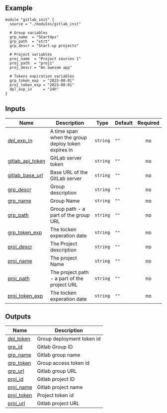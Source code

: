 <!-- BEGIN_TF_DOCS -->


## Example

```hcl
module "gitlab_init" {
  source = "./modules/gitlab_init"

  # Group variables
  grp_name  = "StartUps"
  grp_path  = "strt"
  grp_descr = "Start-up projects"

  # Project variables
  proj_name  = "Project sources 1"
  proj_path  = "proj1"
  proj_descr = "An awesom app"

  # Tokens expiration variables
  grp_token_exp  = "2023-08-01"
  proj_token_exp = "2023-08-01"
  dpl_exp_in     = "24h"
}
```

## Inputs

| Name | Description | Type | Default | Required |
|------|-------------|------|---------|:--------:|
| <a name="input_dpl_exp_in"></a> [dpl\_exp\_in](#input\_dpl\_exp\_in) | A time span when the group deploy token expires in | `string` | `""` | no |
| <a name="input_gitlab_api_token"></a> [gitlab\_api\_token](#input\_gitlab\_api\_token) | GitLab server token | `string` | `""` | no |
| <a name="input_gitlab_base_url"></a> [gitlab\_base\_url](#input\_gitlab\_base\_url) | Base URL of the GitLab server | `string` | `""` | no |
| <a name="input_grp_descr"></a> [grp\_descr](#input\_grp\_descr) | Group description | `string` | `""` | no |
| <a name="input_grp_name"></a> [grp\_name](#input\_grp\_name) | Group Name | `string` | `""` | no |
| <a name="input_grp_path"></a> [grp\_path](#input\_grp\_path) | Group path - a part of the group URL | `string` | `""` | no |
| <a name="input_grp_token_exp"></a> [grp\_token\_exp](#input\_grp\_token\_exp) | The tocken experation date | `string` | `""` | no |
| <a name="input_proj_descr"></a> [proj\_descr](#input\_proj\_descr) | The Project description | `string` | `""` | no |
| <a name="input_proj_name"></a> [proj\_name](#input\_proj\_name) | The project Name | `string` | `""` | no |
| <a name="input_proj_path"></a> [proj\_path](#input\_proj\_path) | The project path - a part of the project URL | `string` | `""` | no |
| <a name="input_proj_token_exp"></a> [proj\_token\_exp](#input\_proj\_token\_exp) | The tocken experation date | `string` | `""` | no |

## Outputs

| Name | Description |
|------|-------------|
| <a name="output_dpl_token"></a> [dpl\_token](#output\_dpl\_token) | Group deployment token id |
| <a name="output_grp_id"></a> [grp\_id](#output\_grp\_id) | Gitlab Group ID |
| <a name="output_grp_name"></a> [grp\_name](#output\_grp\_name) | Gitlab group name |
| <a name="output_grp_token"></a> [grp\_token](#output\_grp\_token) | Group access token id |
| <a name="output_grp_url"></a> [grp\_url](#output\_grp\_url) | Gitlab group URL |
| <a name="output_proj_id"></a> [proj\_id](#output\_proj\_id) | Gitlab project ID |
| <a name="output_proj_name"></a> [proj\_name](#output\_proj\_name) | Gitlab project name |
| <a name="output_proj_token"></a> [proj\_token](#output\_proj\_token) | Project token id |
| <a name="output_proj_url"></a> [proj\_url](#output\_proj\_url) | Gitlab project URL |
<!-- END_TF_DOCS -->